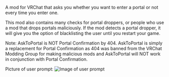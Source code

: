 A mod for VRChat that asks you whether you want to enter a portal or not every time you enter one.

This mod also contains many checks for portal droppers, or people who use a mod that drops portals maliciously.
If the mod detects a portal dropper, it will give you the option of blacklisting the user until you restart your game.

Note: AskToPortal is NOT Portal Confirmation by 404. AskToPortal is simply a replacement for Portal Confirmation as 404 was banned from the VRChat Modding Group for making malicious mods and AskToPortal will NOT work in conjunction with Portal Confirmation.

Picture of user prompt:
![Image of user prompt](https://i.imgur.com/uvUeUmL.png)